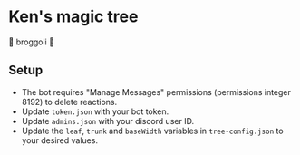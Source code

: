 # Ken's magic tree

🥦 broggoli 🥦

## Setup

- The bot requires "Manage Messages" permissions (permissions integer 8192) to delete reactions.
- Update `token.json` with your bot token.
- Update `admins.json` with your discord user ID.
- Update the `leaf`, `trunk` and `baseWidth` variables in `tree-config.json` to your desired values.
